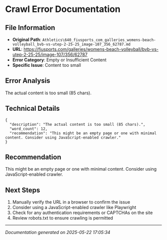 # Crawl Error Documentation

## File Information
- **Original Path**: `Athletics\640_fiusports_com_galleries_womens-beach-volleyball_bvb-vs-utep-2-25-25_image-107_356_62787.md`
- **URL**: https://fiusports.com/galleries/womens-beach-volleyball/bvb-vs-utep-2-25-25/image-107/356/62787
- **Error Category**: Empty or Insufficient Content
- **Specific Issue**: Content too small

## Error Analysis
The actual content is too small (85 chars).

## Technical Details
```
{
  "description": "The actual content is too small (85 chars).",
  "word_count": 12,
  "recommendation": "This might be an empty page or one with minimal content. Consider using JavaScript-enabled crawler."
}
```

## Recommendation
This might be an empty page or one with minimal content. Consider using JavaScript-enabled crawler.

## Next Steps
1. Manually verify the URL in a browser to confirm the issue
2. Consider using a JavaScript-enabled crawler like Playwright
3. Check for any authentication requirements or CAPTCHAs on the site
4. Review robots.txt to ensure crawling is permitted

---
*Documentation generated on 2025-05-22 17:05:34*
